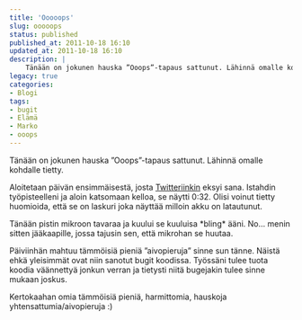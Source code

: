 ```yaml
---
title: 'Ooooops'
slug: ooooops
status: published
published_at: 2011-10-18 16:10
updated_at: 2011-10-18 16:10
description: |
    Tänään on jokunen hauska ”Ooops”-tapaus sattunut. Lähinnä omalle kohdalle tietty. Aloitetaan päivän ensimmäisestä, josta Twitteriinkin eksyi sana. Istahdin työpisteelleni ja aloin katsomaan kelloa, se näytti 0:32. Olisi voinut tietty huomioida, että se on laskuri joka näyttää milloin akku on latautunut. Tänään pistin mikroon tavaraa ja kuului se kuuluisa *bling* ääni. No… menin sitten jääkaapille, jossa… Jatka lukemista Ooooops
legacy: true
categories:
- Blogi
tags:
- bugit
- Elämä
- Marko
- ooops
---
```


<p>Tänään on jokunen hauska &#8221;Ooops&#8221;-tapaus sattunut. Lähinnä omalle kohdalle tietty.</p>
<p>Aloitetaan päivän ensimmäisestä, josta <a href="https://twitter.com/#!/MarkoK/status/126155996124028928" target="_blank">Twitteriinkin</a> eksyi sana. Istahdin työpisteelleni ja aloin katsomaan kelloa, se näytti 0:32. Olisi voinut tietty huomioida, että se on laskuri joka näyttää milloin akku on latautunut.</p>
<p>Tänään pistin mikroon tavaraa ja kuului se kuuluisa *bling* ääni. No&#8230; menin sitten jääkaapille, jossa tajusin sen, että mikrohan se huutaa.</p>
<p>Päiviinhän mahtuu tämmöisiä pieniä &#8221;aivopieruja&#8221; sinne sun tänne. Näistä ehkä yleisimmät ovat niin sanotut bugit koodissa. Työssäni tulee tuota koodia väännettyä jonkun verran ja tietysti niitä bugejakin tulee sinne mukaan joskus.</p>
<p>Kertokaahan omia tämmöisiä pieniä, harmittomia, hauskoja yhtensattumia/aivopieruja :)</p>